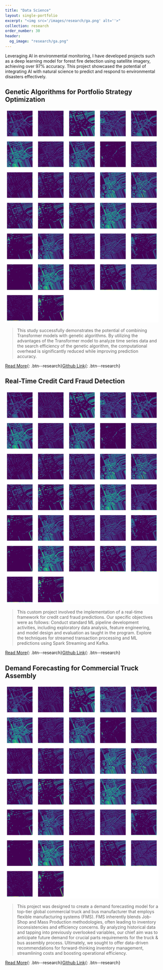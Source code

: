 ```yaml
---
title: "Data Science"
layout: single-portfolio
excerpt: "<img src='/images/research/ga.png' alt=''>"
collection: research
order_number: 30
header: 
  og_image: "research/ga.png"
---
```



Leveraging AI in environmental monitoring, I have developed projects such as a deep learning model for forest fire detection using satellite imagery, achieving over 97% accuracy. This project showcased the potential of integrating AI with natural science to predict and respond to environmental disasters effectively.


## Genetic Algorithms for Portfolio Strategy Optimization

![](/images/research/fire.png)

> This study successfully demonstrates the potential of combining Transformer models with genetic algorithms. By utilizing the advantages of the Transformer model to analyze time series data and the search efficiency of the genetic algorithm, the computational overhead is significantly reduced while improving prediction accuracy.


[Read More](/files/pdf/research/ga.pdf){: .btn--research}[Github Link](https://github.com/SigaoLi/UT_AI_Portfolio_Strategy_Optimization){: .btn--research} 


## Real-Time Credit Card Fraud Detection

![](/images/research/fire.png)

> This custom project involved the implementation of a real-time framework for credit card fraud predictions. Our specific objectives were as follows: Conduct standard ML pipeline development activities, including exploratory data analysis, feature engineering, and model design and evaluation as taught in the program. Explore the techniques for streamed transaction processing and ML predictions using Spark Streaming and Kafka.


[Read More](/files/pdf/research/credit.pdf){: .btn--research}[Github Link](https://github.com/SigaoLi/UW_BD_Credit_Card_Fraud_Detection){: .btn--research} 


## Demand Forecasting for Commercial Truck Assembly

![](/images/research/fire.png)

> This project was designed to create a demand forecasting model for a top-tier global commercial truck and bus manufacturer that employs flexible manufacturing systems (FMS). FMS inherently blends Job-Shop and Mass Production methodologies, often leading to inventory inconsistencies and efficiency concerns. By analyzing historical data and tapping into previously overlooked variables, our chief aim was to anticipate future demand for crucial parts requirements for the truck & bus assembly process. Ultimately, we sought to offer data-driven recommendations for forward-thinking inventory management, streamlining costs and boosting operational efficiency.


[Read More](/files/pdf/research/truck.pdf){: .btn--research}[Github Link](https://github.com/SigaoLi/UT_ML_Demand_Forecasting_for_Truck_Assembly){: .btn--research} 